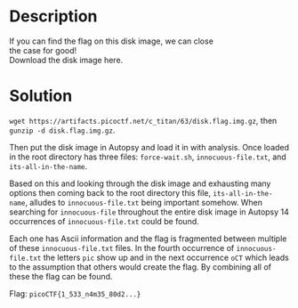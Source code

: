 # Description

If you can find the flag on this disk image, we can close <br>
the case for good! <br>
Download the disk image here.

# Solution

`wget https://artifacts.picoctf.net/c_titan/63/disk.flag.img.gz`, then `gunzip -d disk.flag.img.gz`.

Then put the disk image in Autopsy and load it in with analysis. Once loaded in the root directory has three files: `force-wait.sh`, `innocuous-file.txt`, and `its-all-in-the-name`.

Based on this and looking through the disk image and exhausting many options then coming back to the root directory this file, `its-all-in-the-name`, alludes to `innocuous-file.txt` being important somehow. When searching for `innocuous-file` throughout the entire disk image in Autopsy 14 occurrences of `innocuous-file.txt` could be found.

Each one has Ascii information and the flag is fragmented between multiple of these `innocuous-file.txt` files. In the fourth occurrence of `innocuous-file.txt` the letters `pic` show up and in the next occurrence `oCT` which leads to the assumption that others would create the flag. By combining all of these the flag can be found.

Flag: `picoCTF{1_533_n4m35_80d2...}`
